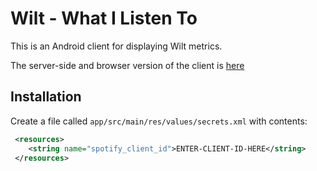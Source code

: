 # Wilt - What I Listen To

This is an Android client for displaying Wilt metrics.

The server-side and browser version of the client is [here](https://github.com/oliveroneill/wilt)

## Installation
Create a file called `app/src/main/res/values/secrets.xml` with contents:
```xml
 <resources>
    <string name="spotify_client_id">ENTER-CLIENT-ID-HERE</string>
 </resources>
```
